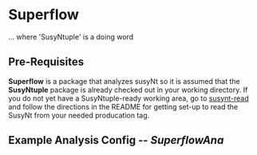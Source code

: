 # Superflow
... where 'SusyNtuple' is a doing word

## Pre-Requisites

**Superflow** is a package that analyzes susyNt so it is assumed that the **SusyNtuple** package is already checked out in your working directory. 
If you do not yet have a SusyNtuple-ready working area, go to [susynt-read](https://github.com/susynt/susynt-read/tree/mc15) and follow the
directions in the README for getting set-up to read the SusyNt from your needed producation tag.
    
## Example Analysis Config -- *SuperflowAna*
